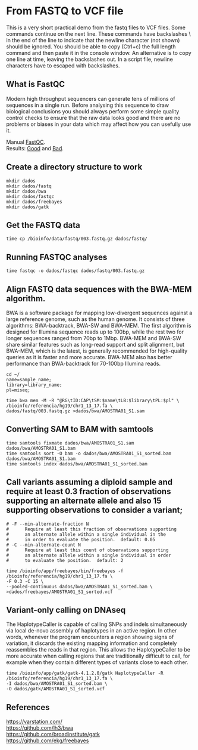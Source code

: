 # From FASTQ to VCF file
This is a very short practical demo from the fastq files to VCF files.
Some commands continue on the next line. These commands have backslashes \ in the end of the line to indicate that the newline character (not shown) should be ignored. You should be able to copy (Ctrl+c) the full length command and then paste it in the console window. An alternative is to copy one line at time, leaving the backslashes out. In a script file, newline characters have to escaped with backslashes.

## What is FastQC
Modern high throughput sequencers can generate tens of millions of sequences in a single run. Before analysing this sequence to draw biological conclusions you should always perform some simple quality control checks to ensure that the raw data looks good and there are no problems or biases in your data which may affect how you can usefully use it.

Manual [FastQC](https://dnacore.missouri.edu/PDF/FastQC_Manual.pdf).</br>
Results: [Good](https://www.bioinformatics.babraham.ac.uk/projects/fastqc/good_sequence_short_fastqc.html) and [Bad](https://www.bioinformatics.babraham.ac.uk/projects/fastqc/bad_sequence_fastqc.html).</br>

## Create a directory structure to work
```
mkdir dados
mkdir dados/fastq
mkdir dados/bwa
mkdir dados/fastqc
mkdir dados/freebayes
mkdir dados/gatk
```

## Get the FASTQ data
```
time cp /bioinfo/data/fastq/003.fastq.gz dados/fastq/
```


## Running FASTQC analyses 
```
time fastqc -o dados/fastqc dados/fastq/003.fastq.gz
```

## Align FASTQ data sequences with the BWA-MEM algorithm.
BWA is a software package for mapping low-divergent sequences against a large reference genome, such as the human genome. It consists of three algorithms: BWA-backtrack, BWA-SW and BWA-MEM. The first algorithm is designed for Illumina sequence reads up to 100bp, while the rest two for longer sequences ranged from 70bp to 1Mbp. BWA-MEM and BWA-SW share similar features such as long-read support and split alignment, but BWA-MEM, which is the latest, is generally recommended for high-quality queries as it is faster and more accurate. BWA-MEM also has better performance than BWA-backtrack for 70-100bp Illumina reads.

```
cd ~/
name=sample_name;
library=library_name;
pl=miseq;

time bwa mem -M -R "@RG\tID:CAP\tSM:$name\tLB:$library\tPL:$pl" \
/bioinfo/referencia/hg19/chr1_13_17.fa \
dados/fastq/003.fastq.gz >dados/bwa/AMOSTRA01_S1.sam
```

## Converting SAM to BAM with samtools
```
time samtools fixmate dados/bwa/AMOSTRA01_S1.sam dados/bwa/AMOSTRA01_S1.bam
time samtools sort -O bam -o dados/bwa/AMOSTRA01_S1_sorted.bam dados/bwa/AMOSTRA01_S1.bam
time samtools index dados/bwa/AMOSTRA01_S1_sorted.bam
```


## Call variants assuming a diploid sample and require at least 0.3 fraction of observations supporting an alternate allele and also 15 supporting observations to consider a variant;

```
# -F --min-alternate-fraction N
#      Require at least this fraction of observations supporting
#      an alternate allele within a single individual in the
#      in order to evaluate the position.  default: 0.05
# -C --min-alternate-count N
#      Require at least this count of observations supporting
#      an alternate allele within a single individual in order
#      to evaluate the position.  default: 2

time /bioinfo/app/freebayes/bin/freebayes -f /bioinfo/referencia/hg19/chr1_13_17.fa \
-F 0.3 -C 15 \
--pooled-continuous dados/bwa/AMOSTRA01_S1_sorted.bam \
>dados/freebayes/AMOSTRA01_S1_sorted.vcf
```

## Variant-only calling on DNAseq
The HaplotypeCaller is capable of calling SNPs and indels simultaneously via local de-novo assembly of haplotypes in an active region. In other words, whenever the program encounters a region showing signs of variation, it discards the existing mapping information and completely reassembles the reads in that region. This allows the HaplotypeCaller to be more accurate when calling regions that are traditionally difficult to call, for example when they contain different types of variants close to each other.

```
time /bioinfo/app/gatk/gatk-4.1.2.0/gatk HaplotypeCaller -R /bioinfo/referencia/hg19/chr1_13_17.fa \
-I dados/bwa/AMOSTRA01_S1_sorted.bam \
-O dados/gatk/AMOSTRA01_S1_sorted.vcf
```

## References
https://varstation.com/ </br>
https://github.com/lh3/bwa </br>
https://github.com/broadinstitute/gatk </br>
https://github.com/ekg/freebayes </br>

